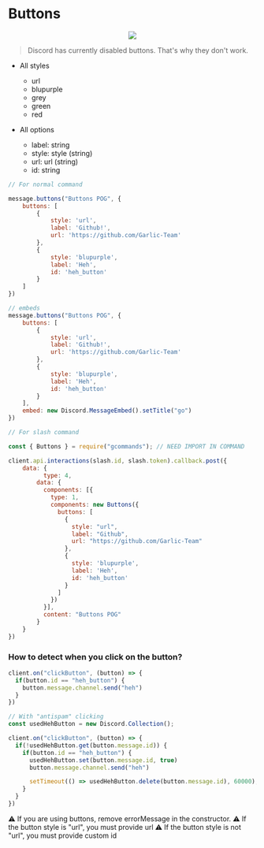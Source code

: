# Buttons

<div align="center">
  <img src="https://gblobscdn.gitbook.com/assets%2F-MZ-Ze0MbWnYL4h30NVT%2F-MZ3DI9HSf3A5iSn6G__%2F-MZ3DlNBFtnS1422-5Tf%2Fbuttons.png?alt=media&token=92a879fc-e9e8-4e34-9e81-03f570f3bc5e">
</div>

>
> Discord has currently disabled buttons. That's why they don't work.
>

* All styles
  * url
  * blupurple
  * grey
  * green
  * red

* All options
  * label: string
  * style: style (string)
  * url: url (string)
  * id: string 

```js
// For normal command

message.buttons("Buttons POG", {
    buttons: [
        {
            style: 'url',
            label: 'Github!',
            url: 'https://github.com/Garlic-Team'
        },
        {
            style: 'blupurple',
            label: 'Heh',
            id: 'heh_button'
        }
    ]
})

// embeds
message.buttons("Buttons POG", {
    buttons: [
        {
            style: 'url',
            label: 'Github!',
            url: 'https://github.com/Garlic-Team'
        },
        {
            style: 'blupurple',
            label: 'Heh',
            id: 'heh_button'
        }
    ],
    embed: new Discord.MessageEmbed().setTitle("go")
})

// For slash command

const { Buttons } = require("gcommands"); // NEED IMPORT IN COMMAND

client.api.interactions(slash.id, slash.token).callback.post({
    data: {
	      type: 4,
        data: {
          components: [{
            type: 1,
            components: new Buttons({
              buttons: [
                {
                  style: "url",
                  label: "Github",
                  url: "https://github.com/Garlic-Team"
                },
                {
                  style: 'blupurple',
                  label: 'Heh',
                  id: 'heh_button'
                }
              ]
            })
          }],
          content: "Buttons POG"
        }
    }
})
```

### How to detect when you click on the button?
```js
client.on("clickButton", (button) => {
  if(button.id == "heh_button") {
    button.message.channel.send("heh")
  }
})

// With "antispam" clicking
const usedHehButton = new Discord.Collection();

client.on("clickButton", (button) => {
  if(!usedHehButton.get(button.message.id)) {
    if(button.id == "heh_button") {
      usedHehButton.set(button.message.id, true)
      button.message.channel.send("heh")

      setTimeout(() => usedHehButton.delete(button.message.id), 60000);
    }
  }
})
```

⚠️ If you are using buttons, remove errorMessage in the constructor.
⚠️ If the button style is "url", you must provide url 
⚠️ If the button style is not "url", you must provide custom id
